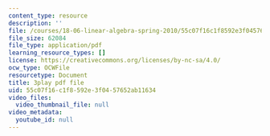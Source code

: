 ```yaml
---
content_type: resource
description: ''
file: /courses/18-06-linear-algebra-spring-2010/55c07f16c1f8592e3f0457652ab11634_nHlE7EgJFds.pdf
file_size: 62084
file_type: application/pdf
learning_resource_types: []
license: https://creativecommons.org/licenses/by-nc-sa/4.0/
ocw_type: OCWFile
resourcetype: Document
title: 3play pdf file
uid: 55c07f16-c1f8-592e-3f04-57652ab11634
video_files:
  video_thumbnail_file: null
video_metadata:
  youtube_id: null
---
```

